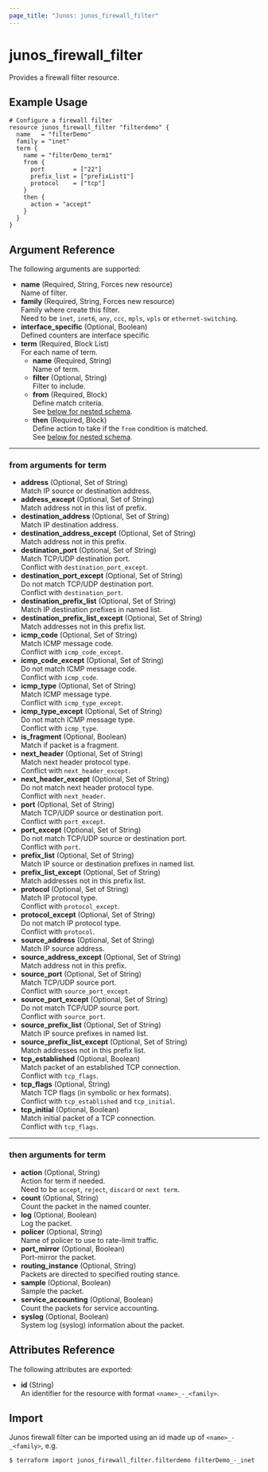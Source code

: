 ```yaml
---
page_title: "Junos: junos_firewall_filter"
---
```


# junos_firewall_filter

Provides a firewall filter resource.

## Example Usage

```hcl
# Configure a firewall filter
resource junos_firewall_filter "filterdemo" {
  name   = "filterDemo"
  family = "inet"
  term {
    name = "filterDemo_term1"
    from {
      port        = ["22"]
      prefix_list = ["prefixList1"]
      protocol    = ["tcp"]
    }
    then {
      action = "accept"
    }
  }
}
```

## Argument Reference

The following arguments are supported:

- **name** (Required, String, Forces new resource)  
  Name of filter.
- **family** (Required, String, Forces new resource)  
  Family where create this filter.  
  Need to be `inet`, `inet6`, `any`, `ccc`, `mpls`, `vpls` or `ethernet-switching`.
- **interface_specific** (Optional, Boolean)  
  Defined counters are interface specific
- **term** (Required, Block List)  
  For each name of term.
  - **name** (Required, String)  
    Name of term.
  - **filter** (Optional, String)  
    Filter to include.
  - **from** (Required, Block)  
    Define match criteria.  
    See [below for nested schema](#from-arguments-for-term).
  - **then** (Required, Block)  
    Define action to take if the `from` condition is matched.  
    See [below for nested schema](#then-arguments-for-term).

---

### from arguments for term

- **address** (Optional, Set of String)  
  Match IP source or destination address.
- **address_except** (Optional, Set of String)  
  Match address not in this list of prefix.
- **destination_address** (Optional, Set of String)  
  Match IP destination address.
- **destination_address_except** (Optional, Set of String)  
  Match address not in this prefix.
- **destination_port** (Optional, Set of String)  
  Match TCP/UDP destination port.  
  Conflict with `destination_port_except`.
- **destination_port_except** (Optional, Set of String)  
  Do not match TCP/UDP destination port.  
  Conflict with `destination_port`.
- **destination_prefix_list** (Optional, Set of String)  
  Match IP destination prefixes in named list.
- **destination_prefix_list_except** (Optional, Set of String)  
  Match addresses not in this prefix list.
- **icmp_code** (Optional, Set of String)  
  Match ICMP message code.  
  Conflict with `icmp_code_except`.
- **icmp_code_except** (Optional, Set of String)  
  Do not match ICMP message code.  
  Conflict with `icmp_code`.
- **icmp_type** (Optional, Set of String)  
  Match ICMP message type.  
  Conflict with `icmp_type_except`.
- **icmp_type_except** (Optional, Set of String)  
  Do not match ICMP message type.  
  Conflict with `icmp_type`.
- **is_fragment** (Optional, Boolean)  
  Match if packet is a fragment.
- **next_header** (Optional, Set of String)  
  Match next header protocol type.  
  Conflict with `next_header_except`.
- **next_header_except** (Optional, Set of String)  
  Do not match next header protocol type.  
  Conflict with `next_header`.
- **port** (Optional, Set of String)  
  Match TCP/UDP source or destination port.  
  Conflict with `port_except`.
- **port_except** (Optional, Set of String)  
  Do not match TCP/UDP source or destination port.  
  Conflict with `port`.
- **prefix_list** (Optional, Set of String)  
  Match IP source or destination prefixes in named list.
- **prefix_list_except** (Optional, Set of String)  
  Match addresses not in this prefix list.
- **protocol** (Optional, Set of String)  
  Match IP protocol type.  
  Conflict with `protocol_except`.
- **protocol_except** (Optional, Set of String)  
  Do not match IP protocol type.  
  Conflict with `protocol`.
- **source_address** (Optional, Set of String)  
  Match IP source address.
- **source_address_except** (Optional, Set of String)  
  Match address not in this prefix.
- **source_port** (Optional, Set of String)  
  Match TCP/UDP source port.  
  Conflict with `source_port_except`.
- **source_port_except** (Optional, Set of String)  
  Do not match TCP/UDP source port.  
  Conflict with `source_port`.
- **source_prefix_list** (Optional, Set of String)  
  Match IP source prefixes in named list.
- **source_prefix_list_except** (Optional, Set of String)  
  Match addresses not in this prefix list.
- **tcp_established** (Optional, Boolean)  
  Match packet of an established TCP connection.  
  Conflict with `tcp_flags`.
- **tcp_flags** (Optional, String)  
  Match TCP flags (in symbolic or hex formats).  
  Conflict with `tcp_established` and `tcp_initial`.  
- **tcp_initial** (Optional, Boolean)  
  Match initial packet of a TCP connection.  
  Conflict with `tcp_flags`.

---

### then arguments for term

- **action** (Optional, String)  
  Action for term if needed.  
  Need to be `accept`, `reject`, `discard` or `next term`.
- **count** (Optional, String)  
  Count the packet in the named counter.
- **log** (Optional, Boolean)  
  Log the packet.
- **policer** (Optional, String)  
  Name of policer to use to rate-limit traffic.
- **port_mirror** (Optional, Boolean)  
  Port-mirror the packet.
- **routing_instance** (Optional, String)  
  Packets are directed to specified routing stance.
- **sample** (Optional, Boolean)  
  Sample the packet.
- **service_accounting** (Optional, Boolean)  
  Count the packets for service accounting.
- **syslog** (Optional, Boolean)  
  System log (syslog) information about the packet.

## Attributes Reference

The following attributes are exported:

- **id** (String)  
  An identifier for the resource with format `<name>_-_<family>`.

## Import

Junos firewall filter can be imported using an id made up of `<name>_-_<family>`, e.g.

```shell
$ terraform import junos_firewall_filter.filterdemo filterDemo_-_inet
```
